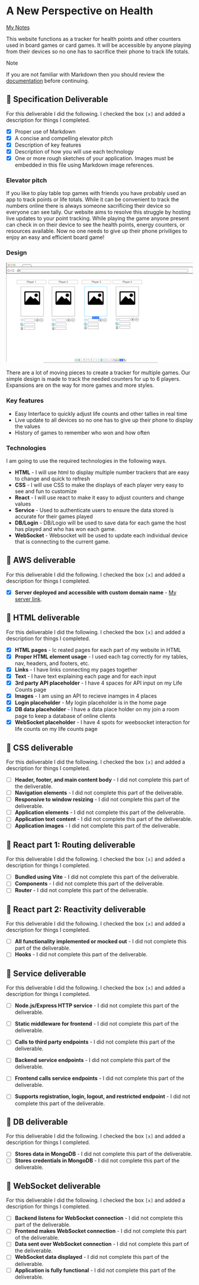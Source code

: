 # A New Perspective on Health

[My Notes](notes.md)

This website functions as a tracker for health points and other counters used in board games or card games. It will be accessible by anyone playing from their devices so no one has to sacrifice their phone to track life totals.


> [!NOTE]
>  If you are not familiar with Markdown then you should review the [documentation](https://docs.github.com/en/get-started/writing-on-github/getting-started-with-writing-and-formatting-on-github/basic-writing-and-formatting-syntax) before continuing.

## 🚀 Specification Deliverable


For this deliverable I did the following. I checked the box `[x]` and added a description for things I completed.

- [x] Proper use of Markdown
- [x] A concise and compelling elevator pitch
- [x] Description of key features
- [x] Description of how you will use each technology
- [x] One or more rough sketches of your application. Images must be embedded in this file using Markdown image references.

### Elevator pitch

If you like to play table top games with friends you have probably used an app to track points or life totals. While it can be convenient to track the numbers online there is always someone sacrificing their device so everyone can see tally. Our website aims to resolve this struggle by hosting live updates to your point tracking. While playing the game anyone present can check in on their device to see the health points, energy counters, or resources available. Now no one needs to give up their phone priviliges to enjoy an easy and efficient board game!

### Design

![Design image](Webdesign.png)


There are a lot of moving pieces to create a tracker for multiple games. Our simple design is made to track the needed counters for up to 6 players. Expansions are on the way for more games and more styles.


### Key features

- Easy Interface to quickly adjust life counts and other tallies in real time
- Live update to all devices so no one has to give up their phone to display the values
- History of games to remember who won and how often 

### Technologies

I am going to use the required technologies in the following ways.

- **HTML** - I will use html to display multiple number trackers that are easy to change and quick to refresh
- **CSS** - I will use CSS to make the displays of each player very easy to see and fun to customize
- **React** - I will use react to make it easy to adjust counters and change values 
- **Service** - Used to authenticate users to ensure the data stored is accurate for their games played
- **DB/Login** - DB/Logio will be used to save data for each game the host has played and who has won each game. 
- **WebSocket** - Websocket will be used to update each individual device that is connecting to the current game.

## 🚀 AWS deliverable

For this deliverable I did the following. I checked the box `[x]` and added a description for things I completed.

- [x] **Server deployed and accessible with custom domain name** - [My server link](https://tabletoptracker.click).

## 🚀 HTML deliverable

For this deliverable I did the following. I checked the box `[x]` and added a description for things I completed.

- [x] **HTML pages** - Ic reated pages for each part of my website in HTML
- [x] **Proper HTML element usage** - I used each tag correctly for my tables, nav, headers, and footers, etc.
- [x] **Links** - I have links connecting my pages together
- [x] **Text** - I have text explaining each page and for each input 
- [x] **3rd party API placeholder** - I have 4 spaces for API input on my Life Counts page
- [x] **Images** - I am using an API to recieve inamges in 4 places
- [x] **Login placeholder** - My login placeholder is in the home page
- [x] **DB data placeholder** - I have a data place holder on my join a room page to keep a database of online clients
- [x] **WebSocket placeholder** - I have 4 spots for weebsocket interaction for life counts on my life counts page

## 🚀 CSS deliverable

For this deliverable I did the following. I checked the box `[x]` and added a description for things I completed.

- [ ] **Header, footer, and main content body** - I did not complete this part of the deliverable.
- [ ] **Navigation elements** - I did not complete this part of the deliverable.
- [ ] **Responsive to window resizing** - I did not complete this part of the deliverable.
- [ ] **Application elements** - I did not complete this part of the deliverable.
- [ ] **Application text content** - I did not complete this part of the deliverable.
- [ ] **Application images** - I did not complete this part of the deliverable.

## 🚀 React part 1: Routing deliverable

For this deliverable I did the following. I checked the box `[x]` and added a description for things I completed.

- [ ] **Bundled using Vite** - I did not complete this part of the deliverable.
- [ ] **Components** - I did not complete this part of the deliverable.
- [ ] **Router** - I did not complete this part of the deliverable.

## 🚀 React part 2: Reactivity deliverable

For this deliverable I did the following. I checked the box `[x]` and added a description for things I completed.

- [ ] **All functionality implemented or mocked out** - I did not complete this part of the deliverable.
- [ ] **Hooks** - I did not complete this part of the deliverable.

## 🚀 Service deliverable

For this deliverable I did the following. I checked the box `[x]` and added a description for things I completed.

- [ ] **Node.js/Express HTTP service** - I did not complete this part of the deliverable.
- [ ] **Static middleware for frontend** - I did not complete this part of the deliverable.
- [ ] **Calls to third party endpoints** - I did not complete this part of the deliverable.
- [ ] **Backend service endpoints** - I did not complete this part of the deliverable.
- [ ] **Frontend calls service endpoints** - I did not complete this part of the deliverable.
- [ ] **Supports registration, login, logout, and restricted endpoint** - I did not complete this part of the deliverable.


## 🚀 DB deliverable

For this deliverable I did the following. I checked the box `[x]` and added a description for things I completed.

- [ ] **Stores data in MongoDB** - I did not complete this part of the deliverable.
- [ ] **Stores credentials in MongoDB** - I did not complete this part of the deliverable.

## 🚀 WebSocket deliverable

For this deliverable I did the following. I checked the box `[x]` and added a description for things I completed.

- [ ] **Backend listens for WebSocket connection** - I did not complete this part of the deliverable.
- [ ] **Frontend makes WebSocket connection** - I did not complete this part of the deliverable.
- [ ] **Data sent over WebSocket connection** - I did not complete this part of the deliverable.
- [ ] **WebSocket data displayed** - I did not complete this part of the deliverable.
- [ ] **Application is fully functional** - I did not complete this part of the deliverable.

